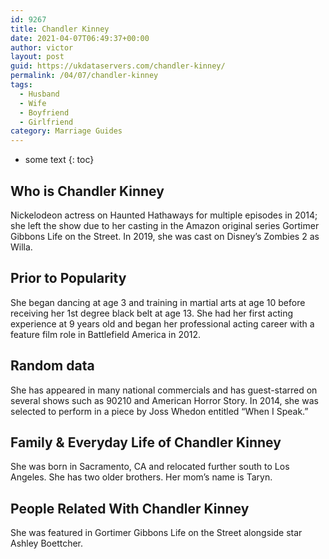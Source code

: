 ```yaml
---
id: 9267
title: Chandler Kinney
date: 2021-04-07T06:49:37+00:00
author: victor
layout: post
guid: https://ukdataservers.com/chandler-kinney/
permalink: /04/07/chandler-kinney
tags:
  - Husband
  - Wife
  - Boyfriend
  - Girlfriend
category: Marriage Guides
---
```


* some text
{: toc}


## Who is Chandler Kinney



Nickelodeon actress on Haunted Hathaways for multiple episodes in 2014; she left the show due to her casting in the Amazon original series Gortimer Gibbons Life on the Street. In 2019, she was cast on Disney&#8217;s Zombies 2 as Willa. 

                
                
                
## Prior to Popularity



She began dancing at age 3 and training in martial arts at age 10 before receiving her 1st degree black belt at age 13. She had her first acting experience at 9 years old and began her professional acting career with a feature film role in Battlefield America in 2012. 

                
                
                
## Random data



She has appeared in many national commercials and has guest-starred on several shows such as 90210 and American Horror Story. In 2014, she was selected to perform in a piece by Joss Whedon entitled &#8220;When I Speak.&#8221;

                
                
                
## Family & Everyday Life of Chandler Kinney



She was born in Sacramento, CA and relocated further south to Los Angeles. She has two older brothers. Her mom&#8217;s name is Taryn.

                
                
                
## People Related With Chandler Kinney



She was featured in Gortimer Gibbons Life on the Street alongside star Ashley Boettcher.

                
              
            
          
          
          